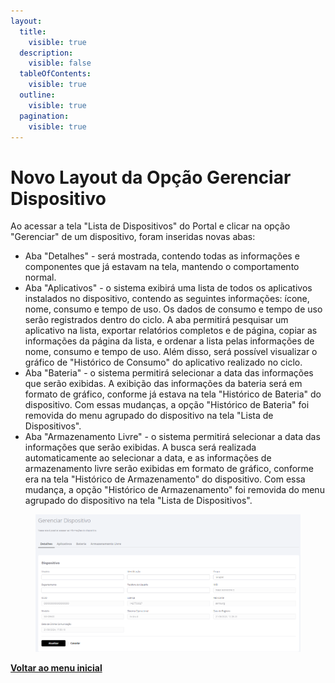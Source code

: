 ```yaml
---
layout:
  title:
    visible: true
  description:
    visible: false
  tableOfContents:
    visible: true
  outline:
    visible: true
  pagination:
    visible: true
---
```


# Novo Layout da Opção Gerenciar Dispositivo

Ao acessar a tela "Lista de Dispositivos" do Portal e clicar na opção "Gerenciar" de um dispositivo, foram inseridas novas abas:

* Aba "Detalhes" - será mostrada, contendo todas as informações e componentes que já estavam na tela, mantendo o comportamento normal.
* Aba "Aplicativos" - o sistema exibirá uma lista de todos os aplicativos instalados no dispositivo, contendo as seguintes informações: ícone, nome, consumo e tempo de uso. Os dados de consumo e tempo de uso serão registrados dentro do ciclo. A aba permitirá pesquisar um aplicativo na lista, exportar relatórios completos e de página, copiar as informações da página da lista, e ordenar a lista pelas informações de nome, consumo e tempo de uso. Além disso, será possível visualizar o gráfico de "Histórico de Consumo" do aplicativo realizado no ciclo.
* Aba "Bateria" - o sistema permitirá selecionar a data das informações que serão exibidas. A exibição das informações da bateria será em formato de gráfico, conforme já estava na tela "Histórico de Bateria" do dispositivo. Com essas mudanças, a opção "Histórico de Bateria" foi removida do menu agrupado do dispositivo na tela "Lista de Dispositivos".
* Aba "Armazenamento Livre" - o sistema permitirá selecionar a data das informações que serão exibidas. A busca será realizada automaticamente ao selecionar a data, e as informações de armazenamento livre serão exibidas em formato de gráfico, conforme era na tela "Histórico de Armazenamento" do dispositivo. Com essa mudança, a opção "Histórico de Armazenamento" foi removida do menu agrupado do dispositivo na tela "Lista de Dispositivos".

<figure><img src="../../.gitbook/assets/image (208).png" alt=""><figcaption></figcaption></figure>

[**Voltar ao menu inicial**](./)
